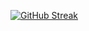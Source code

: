[![GitHub Streak](https://streak-stats.demolab.com?user=evz78&theme=dark-minimalist&hide_border=true&date_format=j%20M%5B%20Y%5D)](https://git.io/streak-stats)
